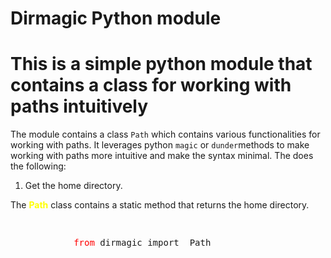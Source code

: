 # Dirmagic Python module

# This is a simple python module that contains a class for working with paths intuitively
The module contains a class `Path` which contains various functionalities for working with paths. It leverages python `magic` or `dunder`methods to make working with paths more intuitive and make the syntax minimal. The does the following:

1. Get the home directory.
<div >
    The <span style="font-weight: bold; color: yellow;">Path</span> class contains a static method that returns the home directory.
    <div class="code">
        <pre><p>
            <span class="kw" style="color: red;">from</span> <span class="cls">dirmagic</span> <span class="kw">import </span> <span class="cls">Path</span>
        </p></pre>    
    </div> 
</div>
